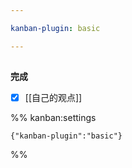 ```yaml
---

kanban-plugin: basic

---
```


## 

**完成**
- [x] [[自己的观点]]




%% kanban:settings
```
{"kanban-plugin":"basic"}
```
%%